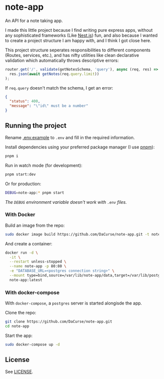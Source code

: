 # note-app

An API for a note taking app.

I made this little project because I find writing pure express apps, without any sophisticated frameworks (Like [Nest.js](https://nestjs.com/)) fun, and also because I wanted to create a project structure I am happy with, and I think I got close here.

This project structure seperates responsibilities to different components (Routes, services, etc.), and has nifty utilities like clean declarative validation which automatically throws descriptive errors:

```js
router.get('/', validate(getNotesSchema, 'query'), async (req, res) =>
  res.json(await getNotes(req.query.limit))
);
```

If `req.query` doesn't match the schema, I get an error:

```json
{
  "status": 400,
  "message": "\"id\" must be a number"
}
```

## Running the project

Rename [.env.example](./.env.example) to `.env` and fill in the required information.

Install dependencies using your preferred package manager (I use [pnpm](https://pnpm.io/)):

```sh
pnpm i
```

Run in watch mode (for development):

```sh
pnpm start:dev
```

Or for production:

```sh
DEBUG=note-app:* pnpm start
```

_The `DEBUG` environment variable doesn't work with `.env` files._

### With Docker

Build an image from the repo:

```sh
sudo docker image build https://github.com/DaCurse/note-app.git -t note-app:latest
```

And create a container:
```sh
docker run -d \
  -it \
  --restart unless-stopped \
  --name note-app -p 80:80 \
  -e "DATABASE_URL=<postgres connection string>" \
  --mount type=bind,source=/var/lib/note-app/data,target=/var/lib/postgresql/data/pgdata \
  note-app:latest
```

### With docker-compose

With `docker-compose`, a `postgres` server is started alongisde the app.

Clone the repo:

```sh
git clone https://github.com/DaCurse/note-app.git
cd note-app
```

Start the app:

```sh
sudo docker-compose up -d
```

## License

See [LICENSE](./LICENSE).
